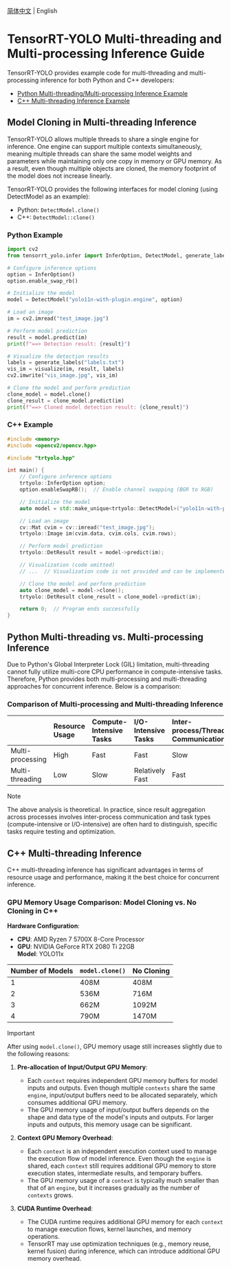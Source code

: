 [简体中文](README.md) | English

# TensorRT-YOLO Multi-threading and Multi-processing Inference Guide

TensorRT-YOLO provides example code for multi-threading and multi-processing inference for both Python and C++ developers:

- [Python Multi-threading/Multi-processing Inference Example](./mutli_thread_process.py)
- [C++ Multi-threading Inference Example](./mutli_thread.cpp)

## Model Cloning in Multi-threading Inference

TensorRT-YOLO allows multiple threads to share a single engine for inference. One engine can support multiple contexts simultaneously, meaning multiple threads can share the same model weights and parameters while maintaining only one copy in memory or GPU memory. As a result, even though multiple objects are cloned, the memory footprint of the model does not increase linearly.

TensorRT-YOLO provides the following interfaces for model cloning (using DetectModel as an example):

- Python: `DetectModel.clone()`
- C++: `DetectModel::clone()`

### Python Example

```python
import cv2
from tensorrt_yolo.infer import InferOption, DetectModel, generate_labels, visualize

# Configure inference options
option = InferOption()
option.enable_swap_rb()

# Initialize the model
model = DetectModel("yolo11n-with-plugin.engine", option)

# Load an image
im = cv2.imread("test_image.jpg")

# Perform model prediction
result = model.predict(im)
print(f"==> Detection result: {result}")

# Visualize the detection results
labels = generate_labels("labels.txt")
vis_im = visualize(im, result, labels)
cv2.imwrite("vis_image.jpg", vis_im)

# Clone the model and perform prediction
clone_model = model.clone()
clone_result = clone_model.predict(im)
print(f"==> Cloned model detection result: {clone_result}")
```

### C++ Example

```cpp
#include <memory>
#include <opencv2/opencv.hpp>

#include "trtyolo.hpp"

int main() {
    // Configure inference options
    trtyolo::InferOption option;
    option.enableSwapRB();  // Enable channel swapping (BGR to RGB)

    // Initialize the model
    auto model = std::make_unique<trtyolo::DetectModel>("yolo11n-with-plugin.engine", option);

    // Load an image
    cv::Mat cvim = cv::imread("test_image.jpg");
    trtyolo::Image im(cvim.data, cvim.cols, cvim.rows);

    // Perform model prediction
    trtyolo::DetResult result = model->predict(im);

    // Visualization (code omitted)
    // ...  // Visualization code is not provided and can be implemented as needed

    // Clone the model and perform prediction
    auto clone_model = model->clone();
    trtyolo::DetResult clone_result = clone_model->predict(im);

    return 0;  // Program ends successfully
}
```

## Python Multi-threading vs. Multi-processing Inference

Due to Python's Global Interpreter Lock (GIL) limitation, multi-threading cannot fully utilize multi-core CPU performance in compute-intensive tasks. Therefore, Python provides both multi-processing and multi-threading approaches for concurrent inference. Below is a comparison:

### Comparison of Multi-processing and Multi-threading Inference

|     | Resource Usage | Compute-Intensive Tasks | I/O-Intensive Tasks | Inter-process/Thread Communication |
|:-------|:------|:----------|:----------|:----------|
| Multi-processing   | High | Fast | Fast | Slow |
| Multi-threading   | Low | Slow | Relatively Fast | Fast |

> [!NOTE]
>
> The above analysis is theoretical. In practice, since result aggregation across processes involves inter-process communication and task types (compute-intensive or I/O-intensive) are often hard to distinguish, specific tasks require testing and optimization.

## C++ Multi-threading Inference

C++ multi-threading inference has significant advantages in terms of resource usage and performance, making it the best choice for concurrent inference.

### GPU Memory Usage Comparison: Model Cloning vs. No Cloning in C++

**Hardware Configuration**:
- **CPU**: AMD Ryzen 7 5700X 8-Core Processor  
- **GPU**: NVIDIA GeForce RTX 2080 Ti 22GB  
**Model**: YOLO11x

| Number of Models | `model.clone()` | No Cloning |
|:---   |:-----           |:-----    |
|1      |408M             |408M      |
|2      |536M             |716M      |
|3      |662M             |1092M      |
|4      |790M             |1470M      |

> [!IMPORTANT]
>
> After using `model.clone()`, GPU memory usage still increases slightly due to the following reasons:
>
> 1. **Pre-allocation of Input/Output GPU Memory**:
>    - Each `context` requires independent GPU memory buffers for model inputs and outputs. Even though multiple `contexts` share the same `engine`, input/output buffers need to be allocated separately, which consumes additional GPU memory.
>    - The GPU memory usage of input/output buffers depends on the shape and data type of the model's inputs and outputs. For larger inputs and outputs, this memory usage can be significant.
>
> 2. **Context GPU Memory Overhead**:
>    - Each `context` is an independent execution context used to manage the execution flow of model inference. Even though the `engine` is shared, each `context` still requires additional GPU memory to store execution states, intermediate results, and temporary buffers.
>    - The GPU memory usage of a `context` is typically much smaller than that of an `engine`, but it increases gradually as the number of `contexts` grows.
>
> 3. **CUDA Runtime Overhead**:
>    - The CUDA runtime requires additional GPU memory for each `context` to manage execution flows, kernel launches, and memory operations.
>    - TensorRT may use optimization techniques (e.g., memory reuse, kernel fusion) during inference, which can introduce additional GPU memory overhead.
